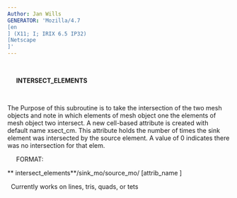 ```yaml
---
Author: Jan Wills
GENERATOR: 'Mozilla/4.7 
[en
] (X11; I; IRIX 6.5 IP32) 
[Netscape
]'
---
```


 

     **INTERSECT\_ELEMENTS**

 

 The Purpose of this subroutine is to take the intersection of the two
 mesh objects and note in which elements of mesh object one the
 elements of mesh object two intersect. A new cell-based attribute is
 created with default name xsect\_cm. This attribute holds the number
 of times the sink element was intersected by the source element. A
 value of 0 indicates there was no intersection for that elem.



     FORMAT:

 ** intersect\_elements**/sink\_mo/source\_mo/
[attrib\_name
]

  
 Currently works on lines, tris, quads, or tets
